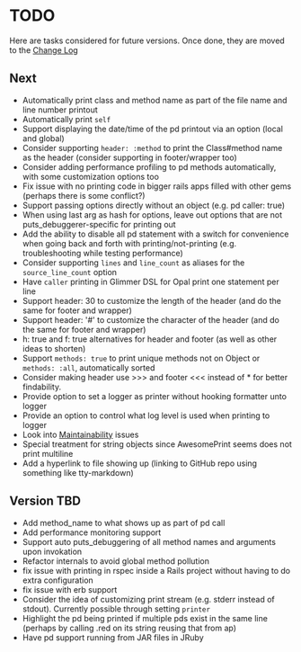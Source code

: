 # TODO

Here are tasks considered for future versions. Once done, they are moved to the [Change Log](CHANGELOG.md)

## Next

- Automatically print class and method name as part of the file name and line number printout
- Automatically print `self`
- Support displaying the date/time of the pd printout via an option (local and global)
- Consider supporting `header: :method` to print the Class#method name as the header (consider supporting in footer/wrapper too)
- Consider adding performance profiling to pd methods automatically, with some customization options too
- Fix issue with no printing code in bigger rails apps filled with other gems (perhaps there is some conflict?)
- Support passing options directly without an object (e.g. pd caller: true)
- When using last arg as hash for options, leave out options that are not puts_debuggerer-specific for printing out
- Add the ability to disable all pd statement with a switch for convenience when going back and forth with printing/not-printing (e.g. troubleshooting while testing performance)
- Consider supporting `lines` and `line_count` as aliases for the `source_line_count` option
- Have `caller` printing in Glimmer DSL for Opal print one statement per line
- Support header: 30 to customize the length of the header (and do the same for footer and wrapper)
- Support header: '#' to customize the character of the header (and do the same for footer and wrapper)
- h: true and f: true alternatives for header and footer (as well as other ideas to shorten)
- Support `methods: true` to print unique methods not on Object or `methods: :all`, automatically sorted
- Consider making header use >>> and footer <<< instead of * for better findability.
- Provide option to set a logger as printer without hooking formatter unto logger
- Provide an option to control what log level is used when printing to logger
- Look into [Maintainability](https://codeclimate.com/github/AndyObtiva/puts_debuggerer/issues) issues
- Special treatment for string objects since AwesomePrint seems does not print multiline
- Add a hyperlink to file showing up (linking to GitHub repo using something like tty-markdown)

## Version TBD

- Add method_name to what shows up as part of pd call
- Add performance monitoring support
- Support auto puts_debuggering of all method names and arguments upon invokation
- Refactor internals to avoid global method pollution
- fix issue with printing in rspec inside a Rails project without having to do extra configuration
- fix issue with erb support
- Consider the idea of customizing print stream (e.g. stderr instead of stdout). Currently possible through setting `printer`
- Highlight the pd being printed if multiple pds exist in the same line (perhaps by calling .red on its string reusing that from ap)
- Have pd support running from JAR files in JRuby
